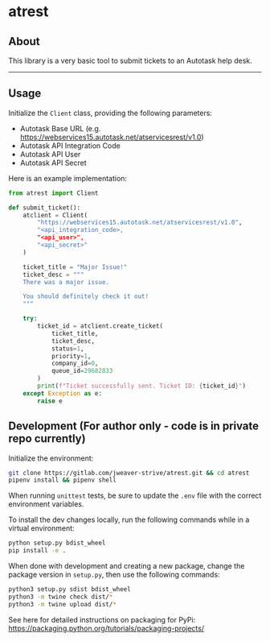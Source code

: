 # atrest

## About

This library is a very basic tool to submit tickets to an Autotask help desk.

---

## Usage

Initialize the `Client` class, providing the following parameters:

- Autotask Base URL (e.g. <https://webservices15.autotask.net/atservicesrest/v1.0>)
- Autotask API Integration Code
- Autotask API User
- Autotask API Secret

Here is an example implementation:

```python
from atrest import Client

def submit_ticket():
    atclient = Client(
        "https://webservices15.autotask.net/atservicesrest/v1.0",
        "<api_integration_code>,
        "<api_user>",
        "<api_secret>"
    )

    ticket_title = "Major Issue!"
    ticket_desc = """
    There was a major issue.

    You should definitely check it out!
    """

    try:
        ticket_id = atclient.create_ticket(
            ticket_title,
            ticket_desc,
            status=1,
            priority=1,
            company_id=0,
            queue_id=29682833
        )
        print(f"Ticket successfully sent. Ticket ID: {ticket_id}")
    except Exception as e:
        raise e
```

## Development (For author only - code is in private repo currently)

Initialize the environment:

```bash
git clone https://gitlab.com/jweaver-strive/atrest.git && cd atrest
pipenv install && pipenv shell
```

When running `unittest` tests, be sure to update the `.env` file with the correct environment variables.

To install the dev changes locally, run the following commands while in a virtual environment:

```bash
python setup.py bdist_wheel
pip install -e .
```

When done with development and creating a new package, change the package version in `setup.py`, then use the following commands:

```bash
python3 setup.py sdist bdist_wheel
python3 -m twine check dist/*
python3 -m twine upload dist/*
```

See here for detailed instructions on packaging for PyPi: <https://packaging.python.org/tutorials/packaging-projects/>
